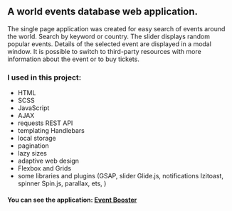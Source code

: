 ## A world events database web application.

The single page application was created for easy search of events around the world. Search by keyword or country. The slider displays random popular events. Details of the selected event are displayed in a modal window. It is possible to switch to third-party resources with more information about the event or to buy tickets.

### I used in this project:

- HTML
- SCSS
- JavaScript
- AJAX
- requests REST API
- templating Handlebars
- local storage
- pagination
- lazy sizes
- adaptive web design
- Flexbox and Grids
- some libraries and plugins (GSAP, slider Glide.js, notifications Izitoast, spinner Spin.js, parallax, ets, )

#### You can see the application: <a href="https://obotyanovska.github.io/event-booster-js/" >Event Booster </a>




